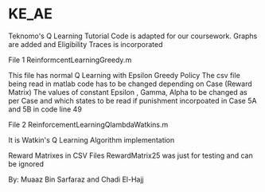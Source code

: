 # KE_AE
Teknomo's Q Learning Tutorial Code is adapted for
our coursework. Graphs are added and Eligibility Traces is incorporated

File 1 
ReinformcentLearningGreedy.m

This file has normal Q Learning with Epsilon Greedy Policy
The csv file being read in matlab code has to be changed depending on Case (Reward Matrix)
The values of constant Epsilon , Gamma, Alpha  to be changed as per Case
and which states to be read if punishment incorpoated in Case 5A and 5B in code line 49


File 2 
ReinforcementLearningQlambdaWatkins.m

It is Watkin's Q Learning Algorithm implementation


Reward Matrixes in CSV Files
RewardMatrix25 was just for testing and can be ignored

By: Muaaz Bin Sarfaraz and Chadi El-Hajj
